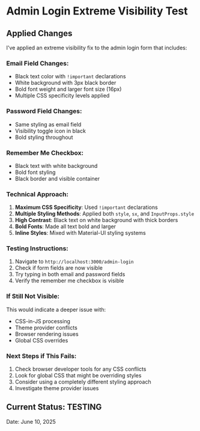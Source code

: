 # Admin Login Extreme Visibility Test

## Applied Changes

I've applied an extreme visibility fix to the admin login form that includes:

### Email Field Changes:
- Black text color with `!important` declarations
- White background with 3px black border
- Bold font weight and larger font size (16px)
- Multiple CSS specificity levels applied

### Password Field Changes:
- Same styling as email field
- Visibility toggle icon in black
- Bold styling throughout

### Remember Me Checkbox:
- Black text with white background
- Bold font styling
- Black border and visible container

### Technical Approach:
1. **Maximum CSS Specificity**: Used `!important` declarations
2. **Multiple Styling Methods**: Applied both `style`, `sx`, and `InputProps.style`
3. **High Contrast**: Black text on white background with thick borders
4. **Bold Fonts**: Made all text bold and larger
5. **Inline Styles**: Mixed with Material-UI styling systems

### Testing Instructions:
1. Navigate to `http://localhost:3000/admin-login`
2. Check if form fields are now visible
3. Try typing in both email and password fields
4. Verify the remember me checkbox is visible

### If Still Not Visible:
This would indicate a deeper issue with:
- CSS-in-JS processing
- Theme provider conflicts
- Browser rendering issues
- Global CSS overrides

### Next Steps if This Fails:
1. Check browser developer tools for any CSS conflicts
2. Look for global CSS that might be overriding styles
3. Consider using a completely different styling approach
4. Investigate theme provider issues

## Current Status: TESTING
Date: June 10, 2025
